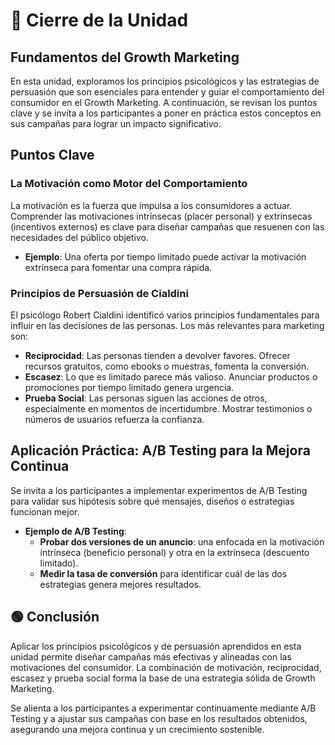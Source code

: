 # 🎃 Cierre de la Unidad

## Fundamentos del Growth Marketing
En esta unidad, exploramos los principios psicológicos y las estrategias de persuasión que son esenciales para entender y guiar el comportamiento del consumidor en el Growth Marketing. A continuación, se revisan los puntos clave y se invita a los participantes a poner en práctica estos conceptos en sus campañas para lograr un impacto significativo.

## Puntos Clave
### La Motivación como Motor del Comportamiento
La motivación es la fuerza que impulsa a los consumidores a actuar. Comprender las motivaciones intrínsecas (placer personal) y extrínsecas (incentivos externos) es clave para diseñar campañas que resuenen con las necesidades del público objetivo.

- **Ejemplo**: Una oferta por tiempo limitado puede activar la motivación extrínseca para fomentar una compra rápida.

### Principios de Persuasión de Cialdini
El psicólogo Robert Cialdini identificó varios principios fundamentales para influir en las decisiones de las personas. Los más relevantes para marketing son:
- **Reciprocidad**: Las personas tienden a devolver favores. Ofrecer recursos gratuitos, como ebooks o muestras, fomenta la conversión.
- **Escasez**: Lo que es limitado parece más valioso. Anunciar productos o promociones por tiempo limitado genera urgencia.
- **Prueba Social**: Las personas siguen las acciones de otros, especialmente en momentos de incertidumbre. Mostrar testimonios o números de usuarios refuerza la confianza.

## Aplicación Práctica: A/B Testing para la Mejora Continua
Se invita a los participantes a implementar experimentos de A/B Testing para validar sus hipótesis sobre qué mensajes, diseños o estrategias funcionan mejor.

- **Ejemplo de A/B Testing**:
    - **Probar dos versiones de un anuncio**: una enfocada en la motivación intrínseca (beneficio personal) y otra en la extrínseca (descuento limitado).
    - **Medir la tasa de conversión** para identificar cuál de las dos estrategias genera mejores resultados.

## 🟢 Conclusión
Aplicar los principios psicológicos y de persuasión aprendidos en esta unidad permite diseñar campañas más efectivas y alineadas con las motivaciones del consumidor. La combinación de motivación, reciprocidad, escasez y prueba social forma la base de una estrategia sólida de Growth Marketing.

Se alienta a los participantes a experimentar continuamente mediante A/B Testing y a ajustar sus campañas con base en los resultados obtenidos, asegurando una mejora continua y un crecimiento sostenible.